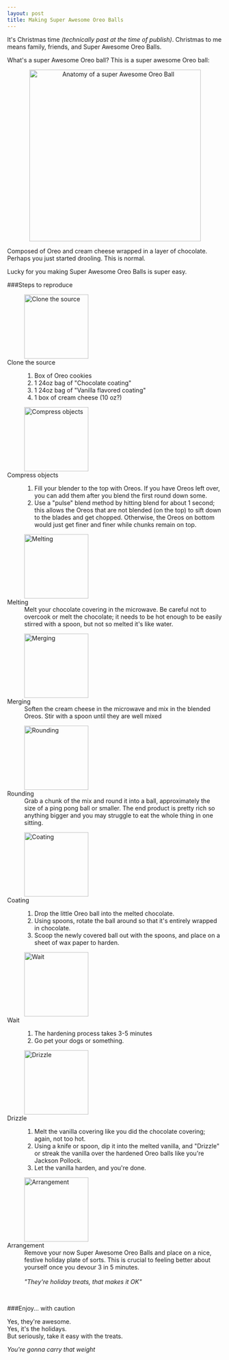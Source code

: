 ```yaml
--- 
layout: post
title: Making Super Awesome Oreo Balls     
---        
```


It's Christmas time _(technically past at the time of publish)_.  Christmas to me means family, friends, and Super Awesome Oreo Balls.

What's a super Awesome Oreo ball?  This is a super awesome Oreo ball:

<div align="center">
<a href="http://static.ctshryock.com/images/oreo-balls/anatomy.JPG">
    <img src="http://static.ctshryock.com/images/oreo-balls/anatomy-header.JPG" title="Anatomy of a super Awesome Oreo Ball" width="401" />  
</a>
</div>

Composed of Oreo and cream cheese wrapped in a layer of chocolate.  Perhaps you just started drooling.  This is normal.  

Lucky for you making Super Awesome Oreo Balls is super easy.  

###Steps to reproduce

<dl class="oreo-steps">
    <dd class="image">
        <a href="http://static.ctshryock.com/images/oreo-balls/materials.jpg">
            <img src="http://static.ctshryock.com/images/oreo-balls/materials-thumb.jpg" alt="Clone the source" width="150" />
        </a>
    </dd>
    <dt>Clone the source</dt>
    <dd>
        <ol>
            <li>Box of Oreo cookies</li>
            <li>1 24oz bag of "Chocolate coating"</li>
            <li>1 24oz bag of "Vanilla flavored coating"</li>
            <li>1 box of cream cheese (10 oz?)</li>
        </ol>
    </dd>
</dl>
<dl class="oreo-steps">
    <dd class="image">
        <a href="http://static.ctshryock.com/images/oreo-balls/blender.jpg">
            <img src="http://static.ctshryock.com/images/oreo-balls/blender-thumb.jpg" alt="Compress objects" width="150" />
        </a>
    </dd>
    <dt>Compress objects</dt>
    <dd>
        <ol>
            <li>
            Fill your blender to the top with Oreos.  If you have Oreos left over, you can add them after you blend the first round down some.  
            </li>
            <li>
            Use a "pulse" blend method by hitting blend for about 1 second; this allows the Oreos that are not blended (on the top) to sift down to the blades and get chopped.  Otherwise, the Oreos on bottom would just get finer and finer while chunks remain on top.  
            </li>
        </ol>
    </dd>
</dl>
<dl class="oreo-steps">
    <dd class="image">
        <a href="http://static.ctshryock.com/images/oreo-balls/choco-melt.jpg">
            <img src="http://static.ctshryock.com/images/oreo-balls/choco-melt-thumb.jpg" alt="Melting" width="150" />
        </a>
    </dd>
    <dt>Melting</dt>
    <dd>
        Melt your chocolate covering in the microwave.  Be careful not to overcook or melt the chocolate; it needs to be hot enough to be easily stirred with a spoon, but not so melted it's like water.
    </dd>
</dl>
<dl class="oreo-steps">
    <dd class="image">
        <a href="http://static.ctshryock.com/images/oreo-balls/mix-o-and-c.jpg">
            <img src="http://static.ctshryock.com/images/oreo-balls/mix-o-and-c-thumb.jpg" alt="Merging" width="150" />
        </a>
    </dd>
    <dt>Merging</dt>
    <dd>
        Soften the cream cheese in the microwave and mix in the blended Oreos.  Stir with a spoon until they are well mixed
    </dd>
</dl>
<dl class="oreo-steps">
    <dd class="image">
        <a href="http://static.ctshryock.com/images/oreo-balls/oreo-ball.jpg">
            <img src="http://static.ctshryock.com/images/oreo-balls/oreo-ball-thumb.jpg" alt="Rounding" width="150" />
        </a>
    </dd>
    <dt>Rounding</dt>
    <dd>
        Grab a chunk of the mix and round it into a ball, approximately the size of a ping pong ball or smaller.  The end product is pretty rich so anything bigger and you may struggle to eat the whole thing in one sitting.
    </dd>
</dl>
<dl class="oreo-steps">
    <dd class="image">
        <a href="http://static.ctshryock.com/images/oreo-balls/oreo-chocolate.jpg">
            <img src="http://static.ctshryock.com/images/oreo-balls/oreo-chocolate-thumb.jpg" alt="Coating" width="150" />
        </a>
    </dd>
    <dt>Coating</dt>
    <dd>
        <ol>
            <li>
                Drop the little Oreo ball into the melted chocolate.  
            </li>
            <li>
                Using spoons, rotate the ball around so that it's entirely wrapped in chocolate.
            </li>
            <li>
                Scoop the newly covered ball out with the spoons, and place on a sheet of wax paper to harden. 
            </li>
        </ol>
    </dd>
</dl>
<dl class="oreo-steps">
    <dd class="image">
        <a href="http://static.ctshryock.com/images/oreo-balls/wait-2.jpg">
            <img src="http://static.ctshryock.com/images/oreo-balls/wait-2-thumb.jpg" alt="Wait" width="150" />
        </a>
    </dd>
    <dt>Wait</dt>
    <dd>
        <ol>
            <li>
                The hardening process takes 3-5 minutes
            </li>
            <li>
                Go pet your dogs or something.
            </li>
        </ol>
    </dd>
</dl>
<dl class="oreo-steps">
    <dd class="image">
        <a href="http://static.ctshryock.com/images/oreo-balls/drizzle.jpg">
            <img src="http://static.ctshryock.com/images/oreo-balls/drizzle-thumb.jpg" alt="Drizzle" width="150" />
        </a>
    </dd>
    <dt>Drizzle</dt>
    <dd>
        <ol>
            <li>
                Melt the vanilla covering like you did the chocolate covering; again, not too hot.
            </li>
            <li>
                Using a knife or spoon, dip it into the melted vanilla, and "Drizzle" or streak the vanilla over the hardened Oreo balls like you're  Jackson Pollock.
            </li>
            <li>
                Let the vanilla harden, and you're done.  
            </li>
        </ol>
    </dd>
</dl>
<dl class="oreo-steps">
    <dd class="image">
        <a href="http://static.ctshryock.com/images/oreo-balls/collection.jpg">
            <img src="http://static.ctshryock.com/images/oreo-balls/collection-thumb.jpg" alt="Arrangement" width="150" />
        </a>
    </dd>
    <dt>Arrangement</dt>
    <dd>
        Remove your now Super Awesome Oreo Balls and place on a nice, festive holiday plate of sorts.  This is crucial to feeling better about yourself once you devour 3 in 5 minutes. 
        <br /><br />
        <em>"They're holiday treats, that makes it OK"</em>
    </dd>
</dl>
<br style="clear:both" />

###Enjoy... with caution 

Yes, they're awesome.  
Yes, it's the holidays.  
But seriously, take it easy with the treats.  

*You're gonna carry that weight*

